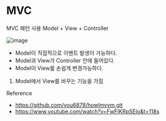 # MVC
MVC 패턴 사용
Model + View + Controller

![image](https://github.com/SW0929/MVC/assets/97885055/513f2bd0-b7eb-4cd6-81b9-13bc255f5bae)
- Model이 직접적으로 이벤트 발생이 가능하다.
- Model과 View가 Controller 안에 들어있다.
- Model이 View를 손쉽게 변경가능하다.

1. Model에서 View를 바꾸는 기능을 가짐

Reference
- https://github.com/you6878/howlmvvm.git
- https://www.youtube.com/watch?v=FwFIKRpSElo&t=118s
